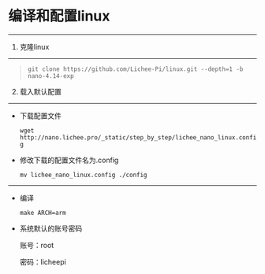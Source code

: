 编译和配置linux
===============

* * * * *

1. 克隆linux
------------

> `git clone https://github.com/Lichee-Pi/linux.git --depth=1 -b nano-4.14-exp`

2. 载入默认配置
---------------

-   下载配置文件

    `wget http://nano.lichee.pro/_static/step_by_step/lichee_nano_linux.config`

-   修改下载的配置文件名为.config

    `mv lichee_nano_linux.config ./config`

* * * * *

-   编译

    `make ARCH=arm`

-   系统默认的账号密码

    账号：root

    密码：licheepi


